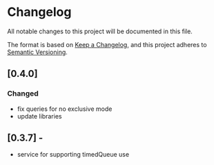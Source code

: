 # Changelog
All notable changes to this project will be documented in this file.

The format is based on [Keep a Changelog](https://keepachangelog.com/en/1.0.0/),
and this project adheres to [Semantic Versioning](https://semver.org/spec/v2.0.0.html).


## [0.4.0]
### Changed
- fix queries for no exclusive mode
- update libraries

## [0.3.7] -
- service for supporting timedQueue use

[Unreleased]: https://github.com/ntopus/timedEvent
